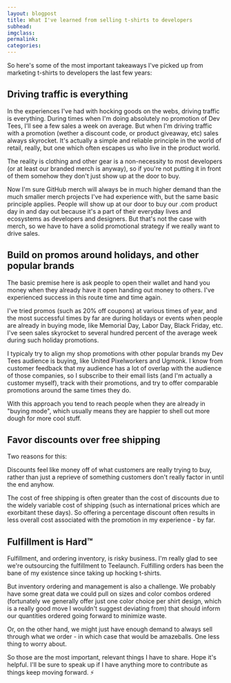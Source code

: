 ```yaml
---
layout: blogpost
title: What I've learned from selling t-shirts to developers
subhead:
imgclass:
permalink:
categories:
---
```


So here's some of the most important takeaways I've picked up from marketing t-shirts to developers the last few years:

## Driving traffic is everything

In the experiences I've had with hocking goods on the webs, driving traffic is everything. During times when I'm doing absolutely no promotion of Dev Tees, I'll see a few sales a week on average. But when I'm driving traffic with a promotion (wether a discount code, or product giveaway, etc) sales always skyrocket. It's actually a simple and reliable principle in the world of retail, really, but one which often escapes us who live in the product world.

The reality is clothing and other gear is a non-necessity to most developers (or at least our branded merch is anyway), so if you're not putting it in front of them somehow they don't just show up at the door to buy.

Now I'm sure GitHub merch will always be in much higher demand than the much smaller merch projects I've had experience with, but the same basic principle applies. People will show up at our door to buy our .com product day in and day out because it's a part of their everyday lives and ecosystems as developers and designers. But that's not the case with merch, so we have to have a solid promotional strategy if we really want to drive sales.

## Build on promos around holidays, and other popular brands

The basic premise here is ask people to open their wallet and hand you money when they already have it open handing out money to others. I've experienced success in this route time and time again.

I've tried promos (such as 20% off coupons) at various times of year, and the most successful times by far are during holidays or events when people are already in buying mode, like Memorial Day, Labor Day, Black Friday, etc. I've seen sales skyrocket to several hundred percent of the average week during such holiday promotions.

I typicaly try to align my shop promotions with other popular brands my Dev Tees audience is buying, like United Pixelworkers and Ugmonk. I know from customer feedback that my audience has a lot of overlap with the audience of those companies, so I subscribe to their email lists (and I'm actually a customer myself), track with their promotions, and try to offer comparable promotions around the same times they do.

With this approach you tend to reach people when they are already in "buying mode", which usually means they are happier to shell out more dough for more cool stuff.

## Favor discounts over free shipping

Two reasons for this:

Discounts feel like money off of what customers are really trying to buy, rather than just a reprieve of something customers don't really factor in until the end anyhow.

The cost of free shipping is often greater than the cost of discounts due to the widely variable cost of shipping (such as international prices which are exorbitant these days). So offering a percentage discount often results in less overall cost associated with the promotion in my experience - by far.

## Fulfillment is Hard™

Fulfillment, and ordering inventory, is risky business. I'm really glad to see we're outsourcing the fulfillment to Teelaunch. Fulfilling orders has been the bane of my existence since taking up hocking t-shirts.

But inventory ordering and management is also a challenge. We probably have some great data we could pull on sizes and color combos ordered (fortunately we generally offer just one color choice per shirt design, which is a really good move I wouldn't suggest deviating from) that should inform our quantities ordered going forward to minimize waste.

Or, on the other hand, we might just have enough demand to always sell through what we order - in which case that would be amazeballs. One less thing to worry about.

So those are the most important, relevant things I have to share. Hope it's helpful. I'll be sure to speak up if I have anything more to contribute as things keep moving forward. :zap: